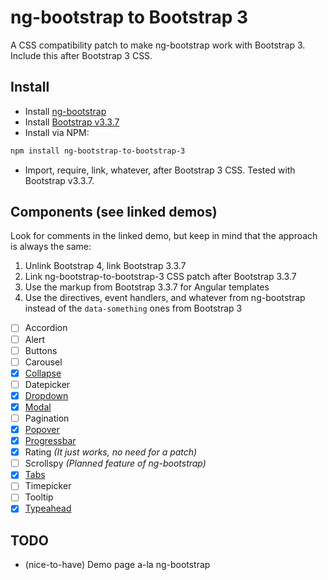 # ng-bootstrap to Bootstrap 3

A CSS compatibility patch to make ng-bootstrap work with Bootstrap 3.  
Include this after Bootstrap 3 CSS.

## Install

* Install [ng-bootstrap](https://github.com/ng-bootstrap/ng-bootstrap)
* Install [Bootstrap v3.3.7](https://github.com/twbs/bootstrap/tree/v3.3.7)
* Install via NPM:

```sh
npm install ng-bootstrap-to-bootstrap-3
```

* Import, require, link, whatever, after Bootstrap 3 CSS. Tested with Bootstrap v3.3.7.

## Components (see linked demos)

Look for comments in the linked demo, but keep in mind that the approach is always the same:

1. Unlink Bootstrap 4, link Bootstrap 3.3.7
1. Link ng-bootstrap-to-bootstrap-3 CSS patch after Bootstrap 3.3.7
1. Use the markup from Bootstrap 3.3.7 for Angular templates
1. Use the directives, event handlers, and whatever from ng-bootstrap instead of the `data-something` ones from Bootstrap 3

- [ ] Accordion
- [ ] Alert
- [ ] Buttons
- [ ] Carousel
- [x] [Collapse](http://plnkr.co/edit/RFmsRuUJOJrcmzM6O7Bs?p=preview)
- [ ] Datepicker
- [x] [Dropdown](http://plnkr.co/edit/7BTLmeacBXrH84vExqbX?p=preview)
- [x] [Modal](http://plnkr.co/edit/ITBzkXeUfmb71afvSxmA?p=preview)
- [ ] Pagination
- [x] [Popover](http://plnkr.co/edit/YNqd8Ef4LR8zs597pYAj?p=preview)
- [x] [Progressbar](http://plnkr.co/edit/bU8WY2kM2pFGXueCv4S8?p=preview)
- [x] Rating *(It just works, no need for a patch)*
- [ ] Scrollspy *(Planned feature of ng-bootstrap)*
- [x] [Tabs](http://plnkr.co/edit/oOIYDASq98sp6vovwhzo?p=preview)
- [ ] Timepicker
- [ ] Tooltip
- [x] [Typeahead](http://plnkr.co/edit/Nn54QCzKNcWCfd1n2kAu?p=preview)

## TODO

- (nice-to-have) Demo page a-la ng-bootstrap
